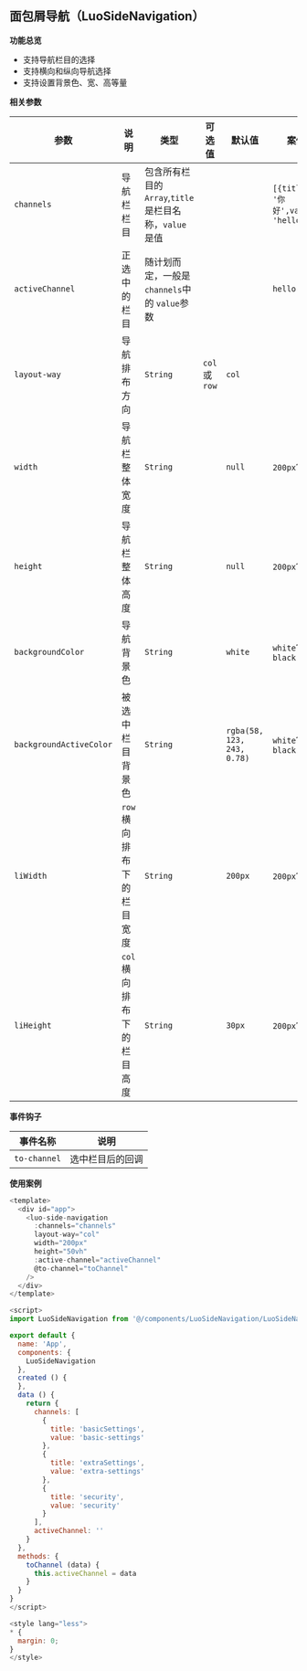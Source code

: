 ## 面包屑导航（LuoSideNavigation）

**功能总览**

* 支持导航栏目的选择
* 支持横向和纵向导航选择
* 支持设置背景色、宽、高等量

**相关参数**

| 参数                      | 说明                        | 类型                                                        | 可选值            | 默认值                       | 案例                                  |
| ------------------------- | --------------------------- | ----------------------------------------------------------- | ----------------- | ---------------------------- | ------------------------------------- |
| `channels`              | 导航栏栏目                  | 包含所有栏目的 `Array`,`title`是栏目名称，`value`是值 |                   |                              | `[{title: '你好',value: 'hello'}}]` |
| `activeChannel`         | 正选中的栏目                | 随计划而定，一般是 `channels`中的 `value`参数           |                   |                              | `hello`                             |
| `layout-way`            | 导航排布方向                | `String`                                                  | `col`或 `row` | `col`                      |                                       |
| `width`                 | 导航栏整体宽度              | `String`                                                  |                   | `null`                     | `200px`?`100%`                   |
| `height`                | 导航栏整体高度              | `String`                                                  |                   | `null`                     | `200px`?`100%`                   |
| `backgroundColor`       | 导航背景色                  | `String`                                                  |                   | `white`                    | `white`?`black`                  |
| `backgroundActiveColor` | 被选中栏目背景色            | `String`                                                  |                   | `rgba(58, 123, 243, 0.78)` | `white`?`black`                  |
| `liWidth`               | `row`横向排布下的栏目宽度 | `String`                                                  |                   | `200px`                    | `200px`?`100%`                   |
| `liHeight`              | `col`横向排布下的栏目高度 | `String`                                                  |                   | `30px`                     | `200px`?`100%`                   |



**事件钩子**

| 事件名称       | 说明             |
| -------------- | ---------------- |
| `to-channel` | 选中栏目后的回调 |

**使用案例**

```javascript
<template>
  <div id="app">
    <luo-side-navigation
      :channels="channels"
      layout-way="col"
      width="200px"
      height="50vh"
      :active-channel="activeChannel"
      @to-channel="toChannel"
    />
  </div>
</template>

<script>
import LuoSideNavigation from '@/components/LuoSideNavigation/LuoSideNavigation'

export default {
  name: 'App',
  components: {
    LuoSideNavigation
  },
  created () {
  },
  data () {
    return {
      channels: [
        {
          title: 'basicSettings',
          value: 'basic-settings'
        },
        {
          title: 'extraSettings',
          value: 'extra-settings'
        },
        {
          title: 'security',
          value: 'security'
        }
      ],
      activeChannel: ''
    }
  },
  methods: {
    toChannel (data) {
      this.activeChannel = data
    }
  }
}
</script>

<style lang="less">
* {
  margin: 0;
}
</style>
```
